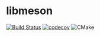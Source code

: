 # libmeson

[![Build Status](https://travis-ci.org/linux-amlogic/libmeson.svg?branch=master)](https://travis-ci.org/linux-amlogic/libmeson)
[![codecov](https://codecov.io/gh/linux-amlogic/libmeson/branch/master/graph/badge.svg)](https://codecov.io/gh/linux-amlogic/libmeson)
![CMake](https://github.com/linux-amlogic/libmeson/workflows/CMake/badge.svg)

